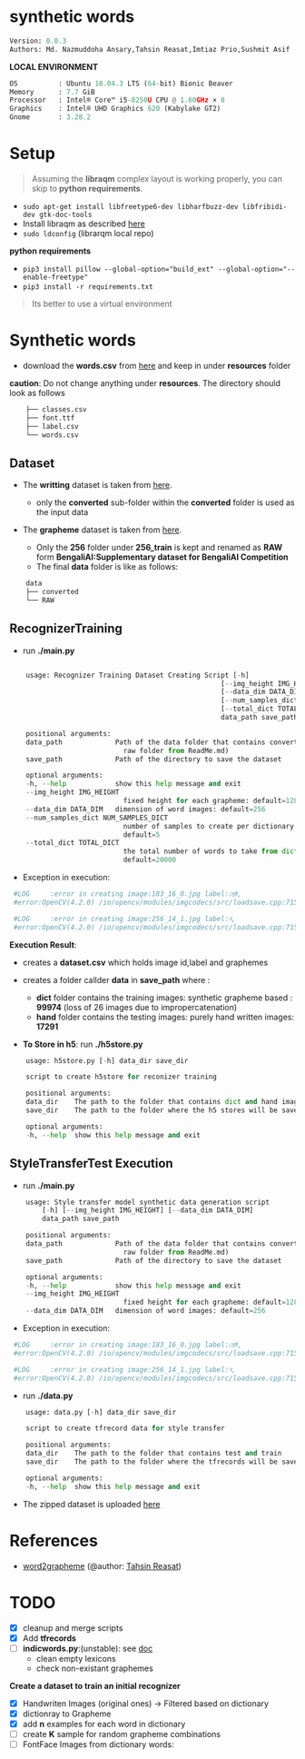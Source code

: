 # synthetic words


```python
Version: 0.0.3     
Authors: Md. Nazmuddoha Ansary,Tahsin Reasat,Imtiaz Prio,Sushmit Asif  
```
**LOCAL ENVIRONMENT**  
```python
OS          : Ubuntu 18.04.3 LTS (64-bit) Bionic Beaver        
Memory      : 7.7 GiB  
Processor   : Intel® Core™ i5-8250U CPU @ 1.60GHz × 8    
Graphics    : Intel® UHD Graphics 620 (Kabylake GT2)  
Gnome       : 3.28.2  
```
# Setup
>Assuming the **libraqm** complex layout is working properly, you can skip to **python requirements**. 
*  ```sudo apt-get install libfreetype6-dev libharfbuzz-dev libfribidi-dev gtk-doc-tools```
* Install libraqm as described [here](https://github.com/HOST-Oman/libraqm)
* ```sudo ldconfig``` (librarqm local repo)

**python requirements**

* ```pip3 install pillow --global-option="build_ext" --global-option="--enable-freetype"```
* ```pip3 install -r requirements.txt``` 
> Its better to use a virtual environment 



# Synthetic words
* download the **words.csv** from [here](https://www.kaggle.com/reasat/extract-word-image-and-label) and keep in under **resources** folder

**caution**: Do not change anything under **resources**. The directory should look as follows
```python
    ├── classes.csv
    ├── font.ttf
    ├── label.csv
    └── words.csv
```


## Dataset
* The **writting** dataset is taken from [here](https://www.kaggle.com/reasat/banglawriting).
    * only the **converted**  sub-folder within the **converted** folder is used as the input data 

* The **grapheme** dataset is taken from [here](https://www.kaggle.com/pestipeti/bengali-quick-eda/#data). 
    * Only the **256** folder under **256_train** is kept and renamed as **RAW** form **BengaliAI:Supplementary dataset for BengaliAI Competition**
    * The final **data** folder is like as follows:

```python
    data
    ├── converted
    └── RAW
```
## RecognizerTraining 
* run **./main.py**
```python

    usage: Recognizer Training Dataset Creating Script [-h]
                                                    [--img_height IMG_HEIGHT]
                                                    [--data_dim DATA_DIM]
                                                    [--num_samples_dict NUM_SAMPLES_DICT]
                                                    [--total_dict TOTAL_DICT]
                                                    data_path save_path

    positional arguments:
    data_path             Path of the data folder that contains converted and
                            raw folder from ReadMe.md)
    save_path             Path of the directory to save the dataset

    optional arguments:
    -h, --help            show this help message and exit
    --img_height IMG_HEIGHT
                            fixed height for each grapheme: default=128
    --data_dim DATA_DIM   dimension of word images: default=256
    --num_samples_dict NUM_SAMPLES_DICT
                            number of samples to create per dictionary word:
                            default=5
    --total_dict TOTAL_DICT
                            the total number of words to take from dict:
                            default=20000

```
* Exception in execution:
```python
 #LOG     :error in creating image:183_16_0.jpg label:শ্রেষ্ঠ,
 #error:OpenCV(4.2.0) /io/opencv/modules/imgcodecs/src/loadsave.cpp:715: error: (-215:Assertion failed) !_img.empty() in function 'imwrite'

 #LOG     :error in creating image:256_14_1.jpg label:ব,
 #error:OpenCV(4.2.0) /io/opencv/modules/imgcodecs/src/loadsave.cpp:715: error: (-215:Assertion failed) !_img.empty() in function 'imwrite'

```

**Execution Result**:
* creates a **dataset.csv** which holds image id,label and graphemes
* creates a folder callder **data** in **save_path** where :
    * **dict** folder contains the training images: synthetic grapheme based : **99974**  (loss of 26 images due to impropercatenation)
    * **hand** folder contains the testing images: purely hand written images: **17291**

* **To Store in h5**: run **./h5store.py**
```python
    usage: h5store.py [-h] data_dir save_dir

    script to create h5store for reconizer training

    positional arguments:
    data_dir    The path to the folder that contains dict and hand images
    save_dir    The path to the folder where the h5 stores will be saved

    optional arguments:
    -h, --help  show this help message and exit

```

## StyleTransferTest Execution
* run **./main.py**
```python
    usage: Style transfer model synthetic data generation script
        [-h] [--img_height IMG_HEIGHT] [--data_dim DATA_DIM]
        data_path save_path

    positional arguments:
    data_path             Path of the data folder that contains converted and
                            raw folder from ReadMe.md)
    save_path             Path of the directory to save the dataset

    optional arguments:
    -h, --help            show this help message and exit
    --img_height IMG_HEIGHT
                            fixed height for each grapheme: default=128
    --data_dim DATA_DIM   dimension of word images: default=256

```
* Exception in execution:
```python
 #LOG     :error in creating image:183_16_0.jpg label:শ্রেষ্ঠ,
 #error:OpenCV(4.2.0) /io/opencv/modules/imgcodecs/src/loadsave.cpp:715: error: (-215:Assertion failed) !_img.empty() in function 'imwrite'

 #LOG     :error in creating image:256_14_1.jpg label:ব,
 #error:OpenCV(4.2.0) /io/opencv/modules/imgcodecs/src/loadsave.cpp:715: error: (-215:Assertion failed) !_img.empty() in function 'imwrite'

```
* run **./data.py**
```python
    usage: data.py [-h] data_dir save_dir

    script to create tfrecord data for style transfer

    positional arguments:
    data_dir    The path to the folder that contains test and train
    save_dir    The path to the folder where the tfrecords will be saved

    optional arguments:
    -h, --help  show this help message and exit

```
* The zipped dataset is uploaded [here](https://www.kaggle.com/nazmuddhohaansary/banglawords)



# References

* [word2grapheme](https://www.kaggle.com/reasat/extract-word-image-and-label) (@author: [Tahsin Reasat](https://www.kaggle.com/reasat))


# TODO
- [x] cleanup and merge scripts
- [x] Add **tfrecords**
- [ ] **indicwords.py**:(unstable): see [doc](/doc/indicwords.md)
    * clean empty lexicons
    * check non-existant graphemes

**Create a dataset to train an initial recognizer**
- [x] Handwriten Images (original ones) -> Filtered based on dictionary
- [x] dictionray to Grapheme
- [x] add **n** examples for each word in dictionary
- [ ] create **K** sample for random grapheme combinations
- [ ] FontFace Images  from dictionary words:
